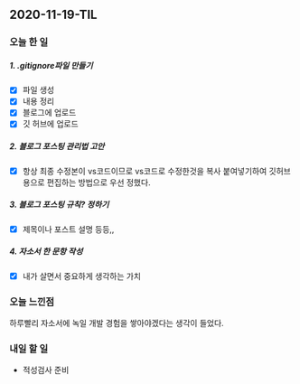 2020-11-19-TIL
--

### 오늘 한 일

##### 1. .gitignore파일 만들기

- [x] 파일 생성
- [x] 내용 정리 
- [x] 블로그에 업로드
- [x] 깃 허브에 업로드

##### 2. 블로그 포스팅 관리법 고안

- [x] 항상 최종 수정본이 vs코드이므로 vs코드로 수정한것을 복사 붙여넣기하여 깃허브용으로 편집하는 방법으로 우선 정했다. 

##### 3. 블로그 포스팅 규칙? 정하기
- [x] 제목이나 포스트 설명 등등,,

##### 4. 자소서 한 문항 작성
- [x] 내가 살면서 중요하게 생각하는 가치

### 오늘 느낀점
하루빨리 자소서에 녹일 개발 경험을 쌓아야겠다는 생각이 들었다.

### 내일 할 일
* 적성검사 준비




